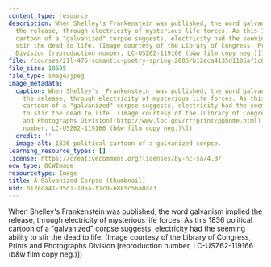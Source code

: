 ```yaml
---
content_type: resource
description: When Shelley's Frankenstein was published, the word galvanism implied
  the release, through electricity of mysterious life forces. As this 1836 political
  cartoon of a "galvanized" corpse suggests, electricity had the seeming ability to
  stir the dead to life. (Image courtesy of the Library of Congress, Prints and Photographs
  Division [reproduction number, LC-USZ62-119166 (b&w film copy neg.)])
file: /courses/21l-476-romantic-poetry-spring-2005/b12eca4135d1105af1c0e885c56a0aa3_21l-476s05-th.jpg
file_size: 10695
file_type: image/jpeg
image_metadata:
  caption: When Shelley's _Frankenstein_ was published, the word galvanism implied
    the release, through electricity of mysterious life forces. As this 1836 political
    cartoon of a "galvanized" corpse suggests, electricity had the seeming ability
    to stir the dead to life. (Image courtesy of the [Library of Congress, Prints
    and Photographs Division](http://www.loc.gov/rr/print/pphome.html) \[reproduction
    number, LC-USZ62-119166 (b&w film copy neg.)\])
  credit: ''
  image-alt: 1836 political cartoon of a galvanized corpse.
learning_resource_types: []
license: https://creativecommons.org/licenses/by-nc-sa/4.0/
ocw_type: OCWImage
resourcetype: Image
title: A Galvanized Corpse (thumbnail)
uid: b12eca41-35d1-105a-f1c0-e885c56a0aa3
---
```

When Shelley's Frankenstein was published, the word galvanism implied the release, through electricity of mysterious life forces. As this 1836 political cartoon of a "galvanized" corpse suggests, electricity had the seeming ability to stir the dead to life. (Image courtesy of the Library of Congress, Prints and Photographs Division [reproduction number, LC-USZ62-119166 (b&w film copy neg.)])